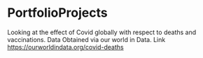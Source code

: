 # PortfolioProjects
Looking at the effect of Covid globally with respect to deaths and vaccinations. 
Data Obtained via our world in Data. 
Link https://ourworldindata.org/covid-deaths

